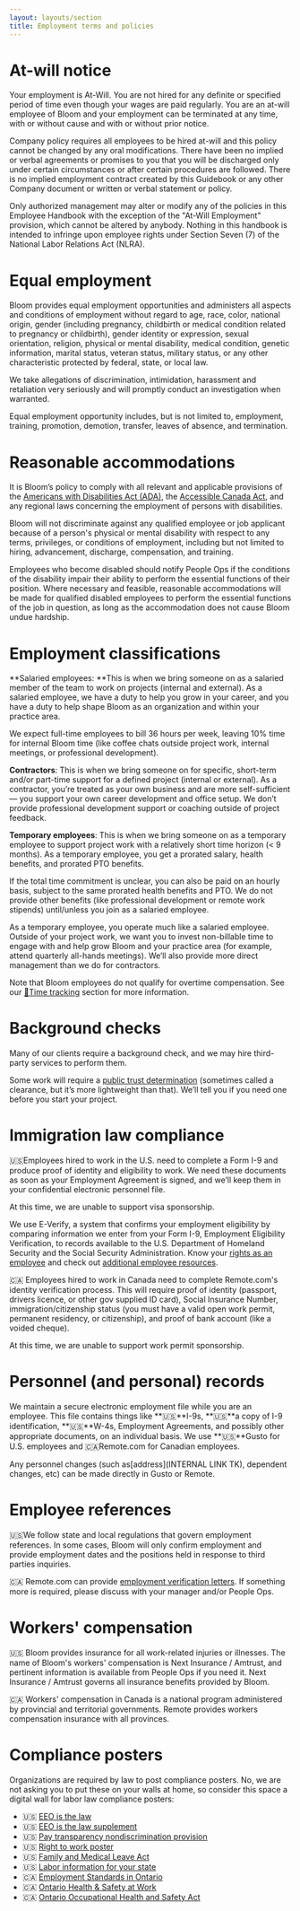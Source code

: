 ```yaml
---
layout: layouts/section
title: Employment terms and policies
---
```


# At-will notice

Your employment is At-Will. You are not hired for any definite or specified period of time even though your wages are paid regularly. You are an at-will employee of Bloom and your employment can be terminated at any time, with or without cause and with or without prior notice. 

Company policy requires all employees to be hired at-will and this policy cannot be changed by any oral modifications. There have been no implied or verbal agreements or promises to you that you will be discharged only under certain circumstances or after certain procedures are followed. There is no implied employment contract created by this Guidebook or any other Company document or written or verbal statement or policy.

Only authorized management may alter or modify any of the policies in this Employee Handbook with the exception of the "At-Will Employment" provision, which cannot be altered by anybody. Nothing in this handbook is intended to infringe upon employee rights under Section Seven (7) of the National Labor Relations Act (NLRA).


# Equal employment

Bloom provides equal employment opportunities and administers all aspects and conditions of employment without regard to age, race, color, national origin, gender (including pregnancy, childbirth or medical condition related to pregnancy or childbirth), gender identity or expression, sexual orientation, religion, physical or mental disability, medical condition, genetic information, marital status, veteran status, military status, or any other characteristic protected by federal, state, or local law. 

We take allegations of discrimination, intimidation, harassment and retaliation very seriously and will promptly conduct an investigation when warranted.

Equal employment opportunity includes, but is not limited to, employment, training, promotion, demotion, transfer, leaves of absence, and termination.


# Reasonable accommodations

It is Bloom’s policy to comply with all relevant and applicable provisions of the [Americans with Disabilities Act (ADA)](https://www.ada.gov/), the [Accessible Canada Act](https://laws-lois.justice.gc.ca/eng/acts/a-0.6/page-1.html), and any regional laws concerning the employment of persons with disabilities. 

Bloom will not discriminate against any qualified employee or job applicant because of a person's physical or mental disability with respect to any terms, privileges, or conditions of employment, including but not limited to hiring, advancement, discharge, compensation, and training.

Employees who become disabled should notify People Ops if the conditions of the disability impair their ability to perform the essential functions of their position. Where necessary and feasible, reasonable accommodations will be made for qualified disabled employees to perform the essential functions of the job in question, as long as the accommodation does not cause Bloom undue hardship.


# Employment classifications

**Salaried employees: **This is when we bring someone on as a salaried member of the team to work on projects (internal and external). As a salaried employee, we have a duty to help you grow in your career, and you have a duty to help shape Bloom as an organization and within your practice area. 

We expect full-time employees to bill 36 hours per week, leaving 10% time for internal Bloom time (like coffee chats outside project work, internal meetings, or professional development).

**Contractors**: This is when we bring someone on for specific, short-term and/or part-time support for a defined project (internal or external). As a contractor, you’re treated as your own business and are more self-sufficient — you support your own career development and office setup. We don’t provide professional development support or coaching outside of project feedback. 

**Temporary employees**: This is when we bring someone on as a temporary employee to support project work with a relatively short time horizon (&lt; 9 months). As a temporary employee, you get a prorated salary, health benefits, and prorated PTO benefits. 

If the total time commitment is unclear, you can also be paid on an hourly basis, subject to the same prorated health benefits and PTO. We do not provide other benefits (like professional development or remote work stipends) until/unless you join as a salaried employee.

As a temporary employee, you operate much like a salaried employee. Outside of your project work, we want you to invest non-billable time to engage with and help grow Bloom and your practice area (for example, attend quarterly all-hands meetings). We’ll also provide more direct management than we do for contractors.

Note that Bloom employees do not qualify for overtime compensation. See our [📄Time tracking](#time-tracking-23) section for more information.


# Background checks

Many of our clients require a background check, and we may hire third-party services to perform them.

Some work will require a [public trust determination](https://www.usajobs.gov/help/faq/job-announcement/security-clearances/) (sometimes called a clearance, but it’s more lightweight than that). We’ll tell you if you need one before you start your project.


# Immigration law compliance

🇺🇸Employees hired to work in the U.S. need to complete a Form I-9 and produce proof of identity and eligibility to work. We need these documents as soon as your Employment Agreement is signed, and we’ll keep them in your confidential electronic personnel file.

At this time, we are unable to support visa sponsorship.

We use E-Verify,  a system that confirms your employment eligibility by comparing information we enter from your Form I-9, Employment Eligibility Verification, to records available to the U.S. Department of Homeland Security and the Social Security Administration. Know your [rights as an employee](https://www.e-verify.gov/sites/default/files/everify/brochures/EVerifyKnowYourRightsBrochure.pdf) and check out [additional employee resources](https://www.e-verify.gov/employees/employee-resources). 

🇨🇦 Employees hired to work in Canada need to complete Remote.com's identity verification process. This will require proof of identity (passport, drivers licence, or other gov supplied ID card), Social Insurance Number, immigration/citizenship status (you must have a valid open work permit, permanent residency, or citizenship), and proof of bank account (like a voided cheque).

At this time, we are unable to support work permit sponsorship.


# Personnel (and personal) records

We maintain a secure electronic employment file while you are an employee. This file contains things like **🇺🇸**I-9s, **🇺🇸**a copy of I-9 identification, **🇺🇸**W-4s, Employment Agreements, and possibly other appropriate documents, on an individual basis. We use **🇺🇸**Gusto for U.S. employees and 🇨🇦Remote.com for Canadian employees.

Any personnel changes (such as[address](INTERNAL LINK TK), dependent changes, etc) can be made directly in Gusto or Remote.


# Employee references

🇺🇸We follow state and local regulations that govern employment references. In some cases, Bloom will only confirm employment and provide employment dates and the positions held in response to third parties inquiries.

🇨🇦 Remote.com can provide [employment verification letters](https://support.remote.com/hc/en-us/articles/4422684040461-How-to-generate-a-standard-employment-verification-letter-on-Remote). If something more is required, please discuss with your manager and/or People Ops.


# Workers' compensation

🇺🇸 Bloom provides insurance for all work-related injuries or illnesses. The name of Bloom's workers' compensation is Next Insurance / Amtrust, and pertinent information is available from People Ops if you need it. Next Insurance / Amtrust governs all insurance benefits provided by Bloom.

🇨🇦 Workers' compensation in Canada is a national program administered by provincial and territorial governments. Remote provides workers compensation insurance with all provinces.


# Compliance posters

Organizations are required by law to post compliance posters. No, we are not asking you to put these on your walls at home, so consider this space a digital wall for labor law compliance posters:

* 🇺🇸 [EEO is the law](https://www.dol.gov/sites/dolgov/files/ofccp/regs/compliance/posters/pdf/eeopost.pdf)
* 🇺🇸 [EEO is the law supplement](https://www.dol.gov/sites/dolgov/files/ofccp/regs/compliance/posters/pdf/OFCCP_EEO_Supplement_Final_JRF_QA_508c.pdf)
* 🇺🇸 [Pay transparency nondiscrimination provision](https://www.dol.gov/sites/dolgov/files/OFCCP/pdf/pay-transp_%20English_formattedESQA508c.pdf)
* 🇺🇸 [Right to work poster](https://www.e-verify.gov/sites/default/files/everify/posters/IER_RighttoWorkPoster.pdf)
* 🇺🇸 [Family and Medical Leave Act](https://drive.google.com/file/d/1-Px1Xw_6otnH_SJbUNyKcp4qDmGz-gag/view?usp=sharing)
* 🇺🇸 [Labor information for your state](https://www.dol.gov/agencies/whd/state/contacts)
* 🇨🇦 [Employment Standards in Ontario](https://files.ontario.ca/mltsd-employment-standards-poster-en-2020-09-08.pdf)
* 🇨🇦 [Ontario Health & Safety at Work](https://files.ontario.ca/mltsd_2/mltsd-prevention-poster-en-2020-07-22.pdf)
* 🇨🇦 [Ontario Occupational Health and Safety Act](https://www.ontario.ca/laws/statute/90o01)

